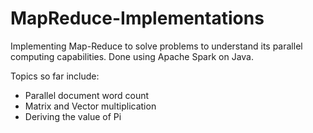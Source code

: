 # MapReduce-Implementations
Implementing Map-Reduce to solve problems to understand its parallel computing capabilities.
Done using Apache Spark on Java.

Topics so far include: 
* Parallel document word count
* Matrix and Vector multiplication
* Deriving the value of Pi

